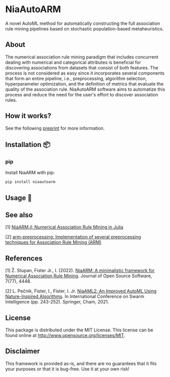 # NiaAutoARM

A novel AutoML method for automatically constructing the full association rule mining pipelines based on stochastic population-based metaheuristics.

## About

The numerical association rule mining paradigm that includes concurrent dealing with numerical and categorical attributes is beneficial for discovering associations from datasets that consist of both features. The process is not considered as easy since it incorporates several components that form an entire pipeline, i.e., preprocessing, algorithm selection, hyperparameter optimization, and the definition of metrics that evaluate the quality of the association rule. NiaAutoARM software aims to automatize this process and reduce the need for the user's effort to discover association rules.

## How it works?

See the following [preprint](https://arxiv.org/pdf/2501.00138) for more information.

## Installation 📦

### pip

Install NiaARM with pip:

```sh
pip install niaautoarm
```
## Usage 🚀

## See also

[1] [NiaARM.jl: Numerical Association Rule Mining in Julia](https://github.com/firefly-cpp/NiaARM.jl)

[2] [arm-preprocessing: Implementation of several preprocessing techniques for Association Rule Mining (ARM)](https://github.com/firefly-cpp/arm-preprocessing)

## References
[1] Ž. Stupan, Fister Jr., I. (2022). [NiaARM: A minimalistic framework for Numerical Association Rule Mining](https://www.theoj.org/joss-papers/joss.04448/10.21105.joss.04448.pdf). Journal of Open Source Software, 7(77), 4448.

[2] L. Pečnik, Fister, I., Fister, I. Jr. [NiaAML2: An Improved AutoML Using Nature-Inspired Algorithms](https://doi.org/10.1007/978-3-030-78811-7_23). In International Conference on Swarm Intelligence (pp. 243-252). Springer, Cham, 2021.

## License
This package is distributed under the MIT License. This license can be found online at <http://www.opensource.org/licenses/MIT>.

## Disclaimer
This framework is provided as-is, and there are no guarantees that it fits your purposes or that it is bug-free. Use it at your own risk!
